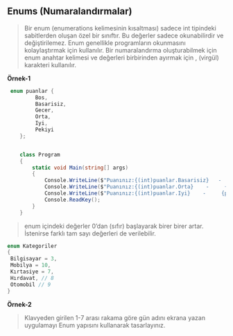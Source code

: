 ## Enums (Numaralandırmalar) ##
> Bir enum (enumerations kelimesinin kısaltması) sadece int tipindeki sabitlerden oluşan özel bir sınıftır. 
> Bu değerler sadece okunabilirdir ve değiştirilemez. Enum genellikle programların okunmasını kolaylaştırmak için kullanılır.
> Bir numaralandırma oluşturabilmek için enum anahtar kelimesi ve değerleri birbirinden ayırmak için , (virgül) karakteri kullanılır.

**Örnek-1**

```csharp
 enum puanlar { 
         Bos,
         Basarisiz,
         Gecer,
         Orta,
         Iyi,
         Pekiyi
    };


    class Program
    {
        static void Main(string[] args)
        {
            Console.WriteLine($"Puanınız:{(int)puanlar.Basarisiz}   -    {puanlar.Basarisiz}");
            Console.WriteLine($"Puanınız:{(int)puanlar.Orta}    -     {puanlar.Orta}");
            Console.WriteLine($"Puanınız:{(int)puanlar.Iyi}    -     {puanlar.Iyi}");
            Console.ReadKey();
        }
    }
```

> enum içindeki değerler 0’dan (sıfır) başlayarak birer birer artar. İstenirse farklı tam sayı değerleri de 
verilebilir. 

```csharp
enum Kategoriler
{
 Bilgisayar = 3,
 Mobilya = 10,
 Kırtasiye = 7,
 Hırdavat, // 8
 Otomobil // 9
}
```

**Örnek-2**
> Klavyeden girilen 1-7 arası rakama göre gün adını ekrana yazan uygulamayı Enum yapısını kullanarak tasarlayınız.

```csharp
